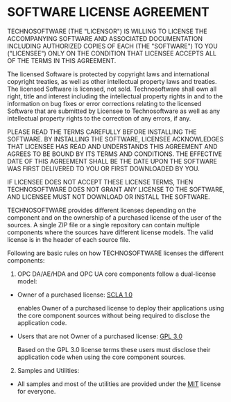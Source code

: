 # SOFTWARE LICENSE AGREEMENT

TECHNOSOFTWARE (THE "LICENSOR") IS WILLING TO LICENSE THE ACCOMPANYING SOFTWARE AND ASSOCIATED DOCUMENTATION INCLUDING AUTHORIZED COPIES OF EACH (THE "SOFTWARE") TO YOU ("LICENSEE") ONLY ON THE CONDITION THAT LICENSEE ACCEPTS ALL OF THE TERMS IN THIS AGREEMENT.

The licensed Software is protected by copyright laws and international copyright treaties, as well as other intellectual property laws and treaties. The licensed Software is licensed, not sold. Technosoftware shall own all right, title and interest including the intellectual property rights in and to the information on bug fixes or error corrections relating to the licensed Software that are submitted by Licensee to Technosoftware as well as any intellectual property rights to the correction of any errors, if any.

PLEASE READ THE TERMS CAREFULLY BEFORE INSTALLING THE SOFTWARE. BY INSTALLING THE SOFTWARE, LICENSEE ACKNOWLEDGES THAT LICENSEE HAS READ AND UNDERSTANDS THIS AGREEMENT AND AGREES TO BE BOUND BY ITS TERMS AND CONDITIONS. THE EFFECTIVE DATE OF THIS AGREEMENT SHALL BE THE DATE UPON THE SOFTWARE WAS FIRST DELIVERED TO YOU OR FIRST DOWNLOADED BY YOU.

IF LICENSEE DOES NOT ACCEPT THESE LICENSE TERMS, THEN TECHNOSOFTWARE DOES NOT GRANT ANY LICENSE TO THE SOFTWARE, AND LICENSEE MUST NOT DOWNLOAD OR INSTALL THE SOFTWARE.

TECHNOSOFTWARE provides different licenses depending on the component and on the ownership of a purchased license of the user of the sources. A single ZIP file or a single repository can contain multiple components where the sources have different license models. The valid license is in the header of each source file.

Following are basic rules on how TECHNOSOFTWARE licenses the different components:

1. OPC DA/AE/HDA and OPC UA core components follow a dual-license model:
  - Owner of a purchased license: [SCLA 1.0](license/Source_Code_License_Agreement.pdf)

    enables Owner of a purchased license to deploy their applications using the core component sources without being required to disclose the application code.
	
  - Users that are not Owner of a purchased license: [GPL 3.0](license/GPLv3License.txt)
  
    Based on the GPL 3.0 license terms these users must disclose their application code when using the core component sources.
 
2. Samples and Utilities: 

  - All samples and most of the utilities are provided under the [MIT](license/MITLicense.txt) license for everyone.
